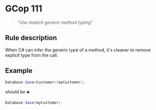 ﻿# GCop 111

> *"Use implicit generic method typing"*

## Rule description

When C# can infer the generic type of a method, it's cleaner to remove explicit type from the call.

## Example

```csharp
Database.Save<Customer>(myCustomer);
```

*should be* 🡻

```csharp
Database.Save(myCustomer);

```
